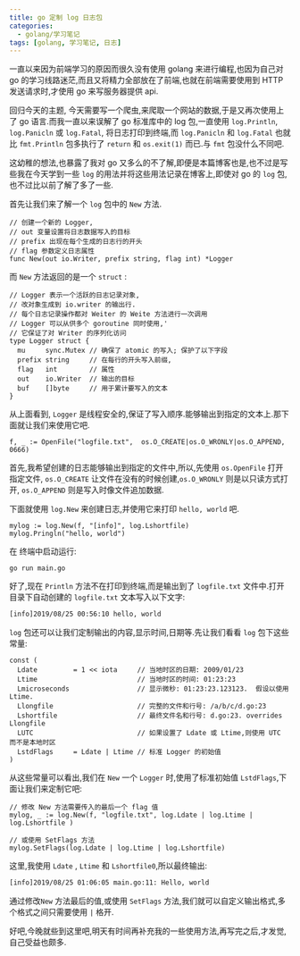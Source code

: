 ```yaml
---
title: go 定制 log 日志包
categories:
  - golang/学习笔记
tags: [golang, 学习笔记, 日志]
---
```


一直以来因为前端学习的原因而很久没有使用 golang 来进行编程,也因为自己对 go 的学习线路迷茫,而且又将精力全部放在了前端,也就在前端需要使用到 HTTP 发送请求时,才使用 go 来写服务器提供 api.

回归今天的主题, 今天需要写一个爬虫,来爬取一个网站的数据,于是又再次使用上了 go 语言.而我一直以来误解了 go 标准库中的 log 包,一直使用 `log.Println`, `log.Panicln` 或 `log.Fatal`, 将日志打印到终端,而 `log.Panicln` 和 `log.Fatal` 也就比 `fmt.Println` 包多执行了 `return` 和 `os.exit(1)` 而已.与 `fmt` 包没什么不同吧.

这幼稚的想法,也暴露了我对 go 又多么的不了解,即便是本篇博客也是,也不过是写些我在今天学到一些 `log` 的用法并将这些用法记录在博客上,即使对 go 的 `log` 包,也不过比以前了解了多了一些.

首先让我们来了解一个 `log` 包中的 `New` 方法.

```golang
// 创建一个新的 Logger,
// out 变量设置将日志数据写入的目标
// prefix 出现在每个生成的日志行的开头
// flag 参数定义日志属性
func New(out io.Writer, prefix string, flag int) *Logger
```

而 `New` 方法返回的是一个 `struct` :

```golang
// Logger 表示一个活跃的日志记录对象,
// 改对象生成到 io.writer 的输出行.
// 每个日志记录操作都对 Weiter 的 Weite 方法进行一次调用
// Logger 可以从供多个 goroutine 同时使用,'
// 它保证了对 Writer 的序列化访问
type Logger struct {
  mu     sync.Mutex // 确保了 atomic 的写入; 保护了以下字段
  prefix string     // 在每行的开头写入前缀,
  flag   int        // 属性
  out    io.Writer  // 输出的目标
  buf    []byte     // 用于累计要写入的文本
}
```

从上面看到, `Logger` 是线程安全的,保证了写入顺序.能够输出到指定的文本上.那下面就让我们来使用它吧.

```golang
f, _ := OpenFile("logfile.txt",  os.O_CREATE|os.O_WRONLY|os.O_APPEND, 0666)
```

首先,我希望创建的日志能够输出到指定的文件中,所以,先使用 `os.OpenFile` 打开指定文件, `os.O_CREATE` 让文件在没有的时候创建,`os.O_WRONLY` 则是以只读方式打开, `os.O_APPEND` 则是写入时像文件追加数据.

下面就使用 `log.New` 来创建日志,并使用它来打印 `hello, world` 吧.

```golang
mylog := log.New(f, "[info]", log.Lshortfile)
mylog.Pringln("hello, world")
```

在 终端中启动运行:

```hljs
go run main.go
```

好了,现在 `Println` 方法不在打印到终端,而是输出到了 `logfile.txt` 文件中.打开目录下自动创建的 `logfile.txt` 文本写入以下文字:

```txt
[info]2019/08/25 00:56:10 hello, world
```

`log` 包还可以让我们定制输出的内容,显示时间,日期等.先让我们看看 `log` 包下这些常量:

```golang
const (
  Ldate         = 1 << iota     // 当地时区的日期: 2009/01/23
  Ltime                         // 当地时区的时间: 01:23:23
  Lmicroseconds                 // 显示微秒: 01:23:23.123123.  假设以使用 Ltime.
  Llongfile                     // 完整的文件和行号: /a/b/c/d.go:23
  Lshortfile                    // 最终文件名和行号: d.go:23. overrides Llongfile
  LUTC                          // 如果设置了 Ldate 或 Ltime,则使用 UTC 而不是本地时区
  LstdFlags     = Ldate | Ltime // 标准 Logger 的初始值
)
```

从这些常量可以看出,我们在 `New` 一个 `Logger` 时,使用了标准初始值 `LstdFlags`,下面让我们来定制它吧:

```golang
// 修改 New 方法需要传入的最后一个 flag 值
mylog, _ := log.New(f, "logfile.txt", log.Ldate | log.Ltime | log.Lshortfile )

// 或使用 SetFlags 方法
mylog.SetFlags(log.Ldate | log.Ltime | log.Lshortfile)
```

这里,我使用 `Ldate` , `Ltime` 和 `Lshortfile0`,所以最终输出:

```txt
[info]2019/08/25 01:06:05 main.go:11: Hello, world
```

通过修改`New` 方法最后的值,或使用 `SetFlags` 方法,我们就可以自定义输出格式,多个格式之间只需要使用 `|` 格开.

好吧,今晚就些到这里吧,明天有时间再补充我的一些使用方法,再写完之后,才发觉,自己受益也颇多.
